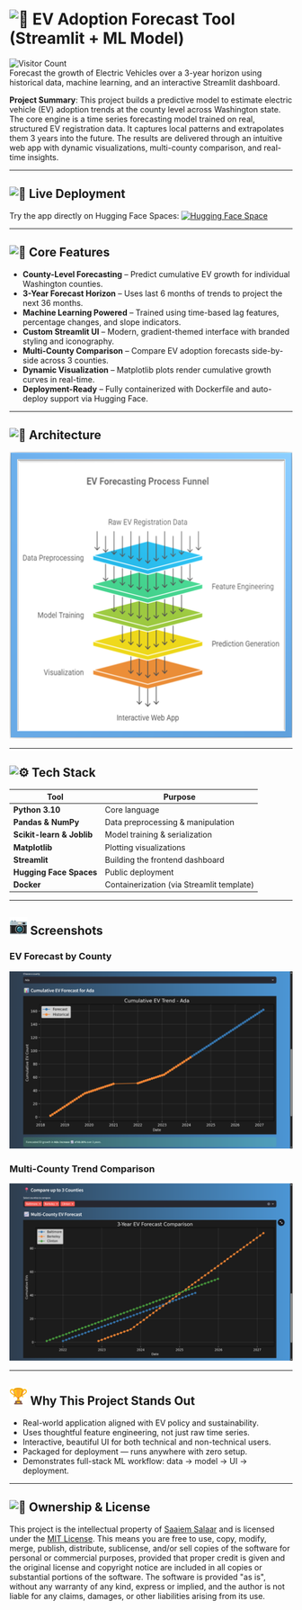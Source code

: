 # <picture>  <source srcset="https://fonts.gstatic.com/s/e/notoemoji/latest/1f697/512.webp" type="image/webp">  <img src="https://fonts.gstatic.com/s/e/notoemoji/latest/1f697/512.gif" alt="🚗" width="32" height="32"></picture> EV Adoption Forecast Tool (Streamlit + ML Model)
![Visitor Count](https://visitor-badge.laobi.icu/badge?page_id=Salaar-Saaiem.EV-Adoption-Forecasting)<br>
Forecast the growth of Electric Vehicles over a 3-year horizon using historical data, machine learning, and an interactive Streamlit dashboard.

**Project Summary**: This project builds a predictive model to estimate electric vehicle (EV) adoption trends at the county level across Washington state. The core engine is a time series forecasting model trained on real, structured EV registration data. It captures local patterns and extrapolates them 3 years into the future. The results are delivered through an intuitive web app with dynamic visualizations, multi-county comparison, and real-time insights.

----

## <picture><source srcset="https://fonts.gstatic.com/s/e/notoemoji/latest/1f47e/512.webp" type="image/webp"><img src="https://fonts.gstatic.com/s/e/notoemoji/latest/1f47e/512.gif" alt="👾" width="32" height="32"></picture> Live Deployment

Try the app directly on Hugging Face Spaces: [![Hugging Face Space](https://img.shields.io/badge/HuggingFace-Live%20Demo-blue?logo=streamlit&logoColor=white)](https://huggingface.co/spaces/Salaar-Saaim/EV-Demand-Prediction)

---

## <picture>  <source srcset="https://fonts.gstatic.com/s/e/notoemoji/latest/1f680/512.webp" type="image/webp"><img src="https://fonts.gstatic.com/s/e/notoemoji/latest/1f680/512.gif" alt="🚀" width="32" height="32"></picture> Core Features

- **County-Level Forecasting** – Predict cumulative EV growth for individual Washington counties.
- **3-Year Forecast Horizon** – Uses last 6 months of trends to project the next 36 months.
- **Machine Learning Powered** – Trained using time-based lag features, percentage changes, and slope indicators.
- **Custom Streamlit UI** – Modern, gradient-themed interface with branded styling and iconography.
- **Multi-County Comparison** – Compare EV adoption forecasts side-by-side across 3 counties.
- **Dynamic Visualization** – Matplotlib plots render cumulative growth curves in real-time.
- **Deployment-Ready** – Fully containerized with Dockerfile and auto-deploy support via Hugging Face.

---
## <picture>  <source srcset="https://fonts.gstatic.com/s/e/notoemoji/latest/1f43e/512.webp" type="image/webp">  <img src="https://fonts.gstatic.com/s/e/notoemoji/latest/1f43e/512.gif" alt="🐾" width="32" height="32"></picture> Architecture
![Architecture](Assets/Architecture.png) <!-- Replace with your image path or URL -->

---
<!-- ## <picture><source srcset="https://fonts.gstatic.com/s/e/notoemoji/latest/1f916/512.webp" type="image/webp"><img --src="https://fonts.gstatic.com/s/e/notoemoji/latest/1f916/512.gif" alt="🤖" width="32" height="32"></picture> **ML & Data Strategy** -->

## <picture><source srcset="https://fonts.gstatic.com/s/e/notoemoji/latest/2699_fe0f/512.webp" type="image/webp"><img src="https://fonts.gstatic.com/s/e/notoemoji/latest/2699_fe0f/512.gif" alt="⚙" width="32" height="32"></picture> **Tech Stack**

| Tool | Purpose |
|------|---------|
| **Python 3.10** | Core language |
| **Pandas & NumPy** | Data preprocessing & manipulation |
| **Scikit-learn & Joblib** | Model training & serialization |
| **Matplotlib** | Plotting visualizations |
| **Streamlit** | Building the frontend dashboard |
| **Hugging Face Spaces** | Public deployment |
| **Docker** | Containerization (via Streamlit template) |

---

## <picture> <img src="https://github.com/Salaar-Saaiem/EV-Adoption-Forecasting/blob/3084dfbbb7aef9f278cede4f284f110f36aebc0c/Assets/513.gif?raw=true" alt="📸" width="32" height="32"></picture> Screenshots

### EV Forecast by County  
![P1](Assets/Predictingfor1.png)

### Multi-County Trend Comparison  
![P2](Assets/Predictingfor3.png)

---


## <picture> <source srcset="https://github.com/Salaar-Saaiem/EV-Adoption-Forecasting/blob/80c12028daea3e17fb2eae40f75e8878f56803aa/Assets/512.webp?raw=true"><img src="https://github.com/Salaar-Saaiem/EV-Adoption-Forecasting/blob/8df59957c31f2141af9ed123a32bac480de3df1e/Assets/512.gif?raw=true" alt="🏆" width="32" height="32"></picture> Why This Project Stands Out

- Real-world application aligned with EV policy and sustainability.
- Uses thoughtful feature engineering, not just raw time series.
- Interactive, beautiful UI for both technical and non-technical users.
- Packaged for deployment — runs anywhere with zero setup.
- Demonstrates full-stack ML workflow: data → model → UI → deployment.

---

## <picture>  <source srcset="https://fonts.gstatic.com/s/e/notoemoji/latest/1fac6/512.webp" type="image/webp">  <img src="https://fonts.gstatic.com/s/e/notoemoji/latest/1fac6/512.gif" alt="🫆" width="32" height="32"></picture> Ownership & License

This project is the intellectual property of [Saaiem Salaar](https://www.linkedin.com/in/salaarsaaiem525) and is licensed under the [MIT License](LICENSE). This means you are free to use, copy, modify, merge, publish, distribute, sublicense, and/or sell copies of the software for personal or commercial purposes, provided that proper credit is given and the original license and copyright notice are included in all copies or substantial portions of the software. The software is provided "as is", without any warranty of any kind, express or implied, and the author is not liable for any claims, damages, or other liabilities arising from its use.

